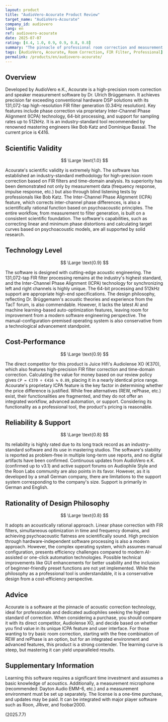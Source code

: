 ```yaml
---
layout: product
title: "AudioVero-Acourate Product Review"
target_name: "AudioVero-Acourate"
company_id: audiovero
lang: en
ref: audiovero-acourate
date: 2025-07-07
rating: [4.4, 1.0, 0.9, 0.9, 0.8, 0.8]
summary: "The pinnacle of professional room correction and measurement software. Features advanced phase correction with its proprietary ICPA technology, in addition to FIR filter generation. An industry-standard tool supported by renowned engineers like Bob Katz. Offers functionality comparable to its direct competitor, Audiolense XO, at a reasonable price point."
tags: [AudioVero, Acourate, Room Correction, FIR Filter, Professional]
permalink: /products/en/audiovero-acourate/
---
```


## Overview

Developed by AudioVero e.K., Acourate is a high-precision room correction and speaker measurement software by Dr. Ulrich Brüggemann. It achieves precision far exceeding conventional hardware DSP solutions with its 131,072-tap high-resolution FIR filter generation (0.34Hz resolution). Key features include phase correction via proprietary Inter-Channel Phase Alignment (ICPA) technology, 64-bit processing, and support for sampling rates up to 512kHz. It is an industry-standard tool recommended by renowned mastering engineers like Bob Katz and Dominique Bassal. The current price is €416.

## Scientific Validity

$$ \Large \text{1.0} $$

Acourate's scientific validity is extremely high. The software has established an industry-standard methodology for high-precision room correction based on FIR filters and time-domain analysis. Its superiority has been demonstrated not only by measurement data (frequency response, impulse response, etc.) but also through blind listening tests by professionals like Bob Katz. The Inter-Channel Phase Alignment (ICPA) feature, which corrects inter-channel phase differences, is also a scientifically rational function based on psychoacoustic principles. The entire workflow, from measurement to filter generation, is built on a consistent scientific foundation. The software's capabilities, such as correcting linear and minimum phase distortions and calculating target curves based on psychoacoustic models, are all supported by solid research.

## Technology Level

$$ \Large \text{0.9} $$

The software is designed with cutting-edge acoustic engineering. The 131,072-tap FIR filter processing remains at the industry's highest standard, and the Inter-Channel Phase Alignment (ICPA) technology for synchronizing left and right channels is highly unique. The 64-bit processing and 512kHz support are appropriate high-end specifications. The design philosophy, reflecting Dr. Brüggemann's acoustic theories and experience from the TacT forum, is also commendable. However, it lacks the latest AI and machine learning-based auto-optimization features, leaving room for improvement from a modern software engineering perspective. The manual-configuration-premised operating system is also conservative from a technological advancement standpoint.

## Cost-Performance

$$ \Large \text{0.9} $$

The direct competitor for this product is Juice Hifi's Audiolense XO (€370), which also features high-precision FIR filter correction and time-domain correction. Calculating the value for money based on our review policy gives `CP = €370 ÷ €416 ≒ 0.89`, placing it in a nearly identical price range. Acourate's proprietary ICPA feature is the key factor in determining whether the price difference is justified. While free alternatives (REW, rePhase, etc.) exist, their functionalities are fragmented, and they do not offer an integrated workflow, advanced automation, or support. Considering its functionality as a professional tool, the product's pricing is reasonable.

## Reliability & Support

$$ \Large \text{0.8} $$

Its reliability is highly rated due to its long track record as an industry-standard software and its use in mastering studios. The software's stability is reported as problem-free in multiple long-term use reports, and no digital artifacts have been confirmed. Continuous updates from AudioVero e.K. (confirmed up to v3.1) and active support forums on Audiophile Style and the Roon Labs community are also points in its favor. However, as it is developed by a small German company, there are limitations to the support system corresponding to the company's size. Support is primarily in German and English.

## Rationality of Design Philosophy

$$ \Large \text{0.8} $$

It adopts an acoustically rational approach. Linear phase correction with FIR filters, simultaneous optimization in time and frequency domains, and achieving psychoacoustic flatness are scientifically sound. High precision through hardware-independent software processing is also a modern approach. However, the complex operating system, which assumes manual configuration, presents efficiency challenges compared to modern AI-assisted or one-click automation technologies. Possible technical improvements like GUI enhancements for better usability and the inclusion of beginner-friendly preset functions are not yet implemented. While the philosophy as a professional tool is understandable, it is a conservative design from a cost-efficiency perspective.

## Advice

Acourate is a software at the pinnacle of acoustic correction technology, ideal for professionals and dedicated audiophiles seeking the highest standard of correction. When considering a purchase, you should compare it with its direct competitor, Audiolense XO, and decide based on whether you find value in its unique ICPA feature and user interface. For those wanting to try basic room correction, starting with the free combination of REW and rePhase is an option, but for an integrated environment and advanced features, this product is a strong contender. The learning curve is steep, but mastering it can yield unparalleled results.

## Supplementary Information

Learning this software requires a significant time investment and assumes a basic knowledge of acoustics. Additionally, a measurement microphone (recommended: Dayton Audio EMM-6, etc.) and a measurement environment must be set up separately. The license is a one-time purchase, and updates may be paid. It can be integrated with major player software such as Roon, JRiver, and foobar2000.

(2025.7.7) 